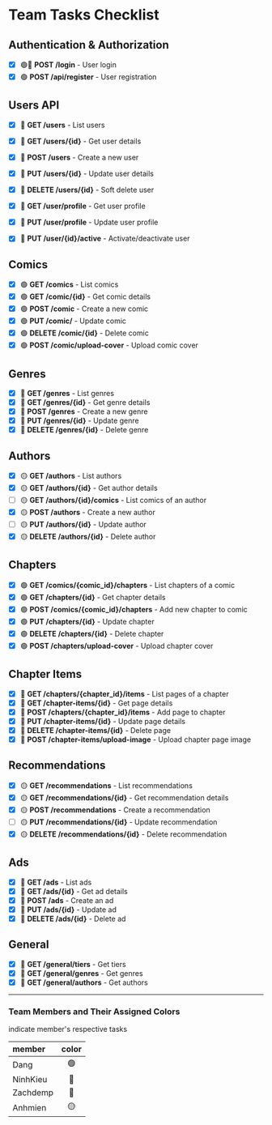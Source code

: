 # Team Tasks Checklist

## Authentication & Authorization
- [x] 🟢🔴 **POST /login** - User login
- [x] 🟢 **POST /api/register** - User registration

## Users API
- [x] 🔴 **GET /users** - List users
- [x] 🔴 **GET /users/{id}** - Get user details
- [x] 🔴 **POST /users** - Create a new user
- [x] 🔴 **PUT /users/{id}** - Update user details
- [x] 🔴 **DELETE /users/{id}** - Soft delete user
- [x] 🔴 **GET /user/profile** - Get user profile
- [x] 🔴 **PUT /user/profile** - Update user profile
- [x] 🔴 **PUT /user/{id}/active** - Activate/deactivate user


## Comics
- [x] 🟢 **GET /comics** - List comics
- [x] 🟢 **GET /comic/{id}** - Get comic details
- [x] 🟢 **POST /comic** - Create a new comic
- [x] 🟢 **PUT /comic/** - Update comic
- [x] 🟢 **DELETE /comic/{id}** - Delete comic 
- [x] 🟢 **POST /comic/upload-cover** - Upload comic cover

## Genres
- [x] 🔴 **GET /genres** - List genres
- [x] 🔴 **GET /genres/{id}** - Get genre details
- [x] 🔴 **POST /genres** - Create a new genre
- [x] 🔴 **PUT /genres/{id}** - Update genre
- [x] 🔴 **DELETE /genres/{id}** - Delete genre

## Authors
- [x] 🟡 **GET /authors** - List authors
- [x] 🟡 **GET /authors/{id}** - Get author details
- [ ] 🟡 **GET /authors/{id}/comics** - List comics of an author
- [x] 🟡 **POST /authors** - Create a new author
- [ ] 🟡 **PUT /authors/{id}** - Update author
- [x] 🟡 **DELETE /authors/{id}** - Delete author

## Chapters
- [x] 🟢 **GET /comics/{comic_id}/chapters** - List chapters of a comic
- [x] 🟢 **GET /chapters/{id}** - Get chapter details
- [x] 🟢 **POST /comics/{comic_id}/chapters** - Add new chapter to comic
- [x] 🟢 **PUT /chapters/{id}** - Update chapter
- [x] 🟢 **DELETE /chapters/{id}** - Delete chapter
- [x] 🟢 **POST /chapters/upload-cover** - Upload chapter cover

## Chapter Items
- [x] 🔵 **GET /chapters/{chapter_id}/items** - List pages of a chapter
- [x] 🔵 **GET /chapter-items/{id}** - Get page details
- [x] 🔵 **POST /chapters/{chapter_id}/items** - Add page to chapter
- [x] 🔵 **PUT /chapter-items/{id}** - Update page details
- [x] 🔵 **DELETE /chapter-items/{id}** - Delete page
- [x] 🔵 **POST /chapter-items/upload-image** - Upload chapter page image

## Recommendations
- [x] 🟡 **GET /recommendations** - List recommendations
- [x] 🟡 **GET /recommendations/{id}** - Get recommendation details
- [x] 🟡 **POST /recommendations** - Create a recommendation
- [ ] 🟡 **PUT /recommendations/{id}** - Update recommendation
- [x] 🟡 **DELETE /recommendations/{id}** - Delete recommendation

## Ads
- [x] 🔵 **GET /ads** - List ads
- [x] 🔵 **GET /ads/{id}** - Get ad details
- [x] 🔵 **POST /ads** - Create an ad
- [x] 🔵 **PUT /ads/{id}** - Update ad
- [x] 🔵 **DELETE /ads/{id}** - Delete ad

## General
- [x] 🔴 **GET /general/tiers** - Get tiers
- [x] 🔴 **GET /general/genres** - Get genres
- [x] 🔴 **GET /general/authors** - Get authors

---

### Team Members and Their Assigned Colors

indicate member's respective tasks 

| member   | color | 
|:---------|:----:| 
| Dang     | 🟢 | 
| NinhKieu | 🔴 | 
| Zachdemp | 🔵 | 
| Anhmien  | 🟡 |



